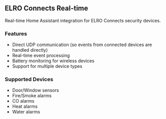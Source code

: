 ## ELRO Connects Real-time

Real-time Home Assistant integration for ELRO Connects security devices.

### Features
- Direct UDP communication (so events from connected devices are handled directly)
- Real-time event processing
- Battery monitoring for wireless devices
- Support for multiple device types

### Supported Devices
- Door/Window sensors
- Fire/Smoke alarms
- CO alarms
- Heat alarms  
- Water alarms